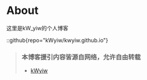 # About
这里是kW_yiw的个人博客

::github{repo="kWyiw/kwyiw.github.io"}

> ### 本博客援引内容皆源自网络，允许自由转载
> - [kWyiw]((https://github.com/kWyiw))
